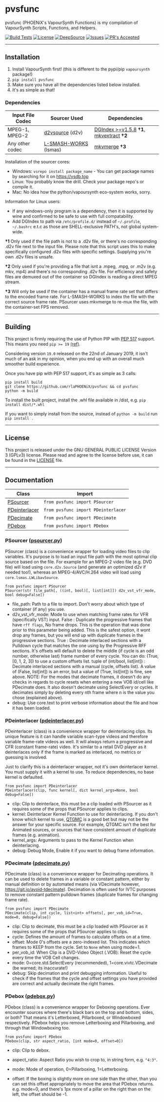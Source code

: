 # pvsfunc

pvsfunc (PHOENiX's VapourSynth Functions) is my compilation of VapourSynth Scripts, Functions, and Helpers.

[![Build Tests](https://img.shields.io/github/workflow/status/rlaPHOENiX/pvsfunc/Version%20test?label=Python%203.6%2B%20builds)](https://github.com/rlaPHOENiX/pvsfunc/actions?query=workflow%3A%22Version+test%22)
[![License](https://img.shields.io/github/license/rlaPHOENiX/pvsfunc?style=flat)](https://github.com/rlaPHOENiX/pvsfunc/blob/master/LICENSE)
[![DeepSource](https://deepsource.io/gh/rlaPHOENiX/pvsfunc.svg/?label=active+issues&show_trend=true)](https://deepsource.io/gh/rlaPHOENiX/pvsfunc/?ref=repository-badge)
[![Issues](https://img.shields.io/github/issues/rlaPHOENiX/pvsfunc?style=flat)](https://github.com/rlaPHOENiX/pvsfunc/issues)
[![PR's Accepted](https://img.shields.io/badge/PRs-welcome-brightgreen.svg?style=flat)](https://makeapullrequest.com)

* * *

## Installation

1. Install VapourSynth first! (this is different to the pypi/pip `vapoursynth` package!)
2. `pip install pvsfunc`
3. Make sure you have all the dependencies listed below installed.
4. It's as simple as that!

### Dependencies

| Input File Codec | Sourcer Used                    | Dependencies                                               |
| ---------------- | ------------------------------- | ---------------------------------------------------------- |
| MPEG-1, MPEG-2   | [d2vsource][d2vs] (d2v)         | [DGIndex >=v1.5.8][dg] **†1**, [mkvextract][mkvnix] **†2** |
| Any other codec  | [L-SMASH-WORKS][lsmash] (lsmas) | [mkvmerge][mkvnix] **†3**                                  |

Installation of the sourcer cores:

- Windows: `vsrepo install package_name` - You can get package names by searching for it on <https://vsdb.top>
- Linux: You probably know the drill. Check your package repo's or compile it.
- Mac: No idea how the python/vapoursynth eco-system works, sorry.

Information for Linux users:

- If any windows-only program is a dependency, then it is supported by wine and confirmed to be safe to use with full compatability.
- Add DGIndex to path via `/etc/profile.d/` instead of `~/.profile`, `~/.bashrc` e.t.c as those are SHELL-exclusive PATH's, not global system-wide.

**†1** Only used if the file path is not to a .d2v file, or there's no corresponding .d2v file next to the input file. Please note that this script uses this to make specifically configured .d2v files with specific settings. Supplying you're own .d2v files is unsafe.

**†2** Only used if you're providing a file that isnt a .mpeg, .mpg, or .m2v (e.g. mkv, mp4) and there's no corresponding .d2v file. For efficiency and safety files are demuxed out of the container so DGIndex is reading a direct MPEG stream.

**†3** Will only be used if the container has a manual frame rate set that differs to the encoded frame rate. For L-SMASH-WORKS to index the file with the correct source frame rate. PSourcer uses mkvmerge to re-mux the file, with the container-set FPS removed.

* * *

## Building

This project is firmly requiring the use of Python PIP with [PEP 517][pep517] support. This means you need `pip >= 19`
[(ref)][pip19].

Considering version `19.0` released on the 22nd of January 2019, it isn't much of an ask in my opinion, when you end up
with an overall much smoother build experience.

Once you have pip with PEP 517 support, it's as simple as 3 calls:

    pip install build
    git clone https://github.com/rlaPHOENiX/pvsfunc && cd pvsfunc
    python -m build

To install the built project, install the .whl file available in /dist, e.g. `pip install dist/*.whl`

If you want to simply install from the source, instead of `python -m build` run `pip install .`

[pep517]: https://www.python.org/dev/peps/pep-0517

[pip19]: https://pip.pypa.io/en/stable/news/#id415

* * *

## License

This project is released under the GNU GENERAL PUBLIC LICENSE Version 3 (GPLv3) license.
Please read and agree to the license before use, it can be found in the [LICENSE](LICENSE) file.

* * *

## Documentation

| Class                                           | Import                              |
| ----------------------------------------------- | ----------------------------------- |
| [PSourcer](#psourcer-psourcerpy)                | `from pvsfunc import PSourcer`      |
| [PDeinterlacer](#pdeinterlacer-pdeinterlacerpy) | `from pvsfunc import PDeinterlacer` |
| [PDecimate](#pdecimate-pdecimatepy)             | `from pvsfunc import PDecimate`     |
| [PDebox](#pdebox-pdeboxpy)                      | `from pvsfunc import PDebox`        |

### PSourcer ([psourcer.py](/pvsfunc/psourcer.py))

PSourcer (class) is a convenience wrapper for loading video files to clip variables. It's purpose is to load an input file path with the most optimal clip source based on the file. For example for an MPEG-2 video file (e.g. DVD file) will load using `core.d2v.Source` (and generate an optimized d2v if needed too!), whereas an MPEG-4/AVC/H.264 video will load using `core.lsmas.LWLibavSource`.

`from pvsfunc import PSourcer`  
`PSourcer(str file_path[, ((int, bool)[, list[int]]) d2v_vst_vfr_mode, bool debug=False])`

- file_path: Path to a file to import. Don't worry about which type of container (if any) you use.
- d2v_vst_vfr_mode: Mode to use when matching frame rates for VFR (specifically VST) input.
    False : Duplicate the progressive frames that have `rff flags`, No frame drops. This is
        the operation that was done prior to this parameter being added. This is the safest option, it wont
        drop any frames, but you will end up with duplicate frames in the progressive sections.
    True : Decimate interlaced sections with a Pulldown cycle that matches the one using by the Progressive RFF
        sections. It's offsets will default to delete the middle (if cycle is an odd number, otherwise last)
        frame number of every cycle. You can do: (True, [0, 1, 2, 3]) to use a custom offsets list.
    tuple of (int/bool, list[int]) : Decimate interlaced sections with a manual (cycle, offsets list).
        A value of (False, list[int]) is an error, but a value of (True, list[int]) is fine, see above.
    NOTE: For the modes that decimate frames, it doesn't do any checks in regards to cycle resets when
        entering a new VOB id/cell like PDecimate does. It also doesn't decimate using SelectEvery or cycles.
        It decimates simply by deleting every nth frame where n is the value you chose (explained above).
- debug: Use core.text to print verbose information about the file and how it has been loaded.

### PDeinterlacer ([pdeinterlacer.py](/pvsfunc/pdeinterlacer.py))

PDeinterlacer (class) is a convenience wrapper for deinterlacing clips. Its unique feature is it can handle variable scan-type videos and therefore variable frame-rate videos as well. It will always return a progressive and CFR (constant frame-rate) video. It's similar to a retail DVD player as it deinterlaces only if the frame is marked as interlaced, no metrics or guessing is involved.

Just to clarify this is a deinterlacer wrapper, not it's own deinterlacer kernel. You must supply it with a kernel to use. To reduce dependencies, no base kernel is defaulted.

`from pvsfunc import PDeinterlacer`  
`PDeinterlacer(clip, func kernel[, dict kernel_args=None, bool debug=False])`

- clip: Clip to deinterlace, this must be a clip loaded with PSourcer as it requires some of the props that PSourcer applies to clips.
- kernel: Deinterlacer Kernel Function to use for deinterlacing. If you don't know which kernel to use, [QTGMC](http://avisynth.nl/index.php/QTGMC) is a good bet but may not be the answer for your specific source. For example, QTGMC isn't the best for Animated sources, or sources that have consistent amount of duplicate frames (e.g. animation).
- kernel_args: Arguments to pass to the Kernel Function when deinterlacing.
- debug: Debug Mode, Enable it if you want to debug frame information.

### PDecimate ([pdecimate.py](/pvsfunc/pdecimate.py))

PDecimate (class) is a convenience wrapper for Decimating operations. It can be used to delete frames in a variable or constant pattern, either by manual definition or by automated means (via VDecimate however, <https://git.io/avoid-tdecimate>). Decimation is often used for IVTC purposes to remove constant pattern pulldown frames (duplicate frames for changing frame rate).

`from pvsfunc import PDecimate`  
`PDecimate(clip, int cycle, list<int> offsets[, per_vob_id=True, mode=0, debug=False])`

- clip: Clip to decimate, this must be a clip loaded with PSourcer as it requires some of the props that PSourcer applies to clips.
- cycle: Defines the amount of frames to calculate offsets on at a time.
- offset: Mode 0's offsets are a zero-indexed list. This indicates which frames to KEEP from the cycle. Set to `None` when using mode=1.
- per_vob_id: When Clip is a DVD-Video Object (.VOB): Reset the cycle every time the VOB Cell changes.
- mode: 0=core.std.SelectEvery (recommended), 1=core.vivtc.VDecimate (be warned; its inaccurate!)
- debug: Skip decimation and print debugging information. Useful to check if the frames that the cycle and offset settings you have provided are correct and actually decimate the right frames.

### PDebox ([pdebox.py](/pvsfunc/pdebox.py))

PDebox (class) is a convenience wrapper for Deboxing operations. Ever encounter sources where there's black bars on the top and bottom, sides, or both? That means it's Letterboxed, Pillarboxed, or Windowboxed respectively. PDebox helps you remove Letterboxing and Pillarboxing, and through that Windowboxing too.

`from pvsfunc import PDebox`  
`PDebox(clip, str aspect_ratio, [int mode=0, offset=0])`

- clip: Clip to debox.
- aspect_ratio: Aspect Ratio you wish to crop to, in string form, e.g. `"4:3"`.
- mode: Mode of operation, 0=Pillarboxing, 1=Letterboxing.
- offset: If the boxing is slightly more on one side than the other, than you can set this offset appropriately to move the area that PDebox returns. e.g. mode=0, and there's 1px more of a pillar on the right than on the left, the offset should be -1.

  [dg]: http://rationalqm.us/dgmpgdec/dgmpgdec.html
  [mkvnix]: https://mkvtoolnix.download
  [lsmash]: https://github.com/VFR-maniac/L-SMASH-Works
  [d2vs]: https://github.com/dwbuiten/d2vsource
